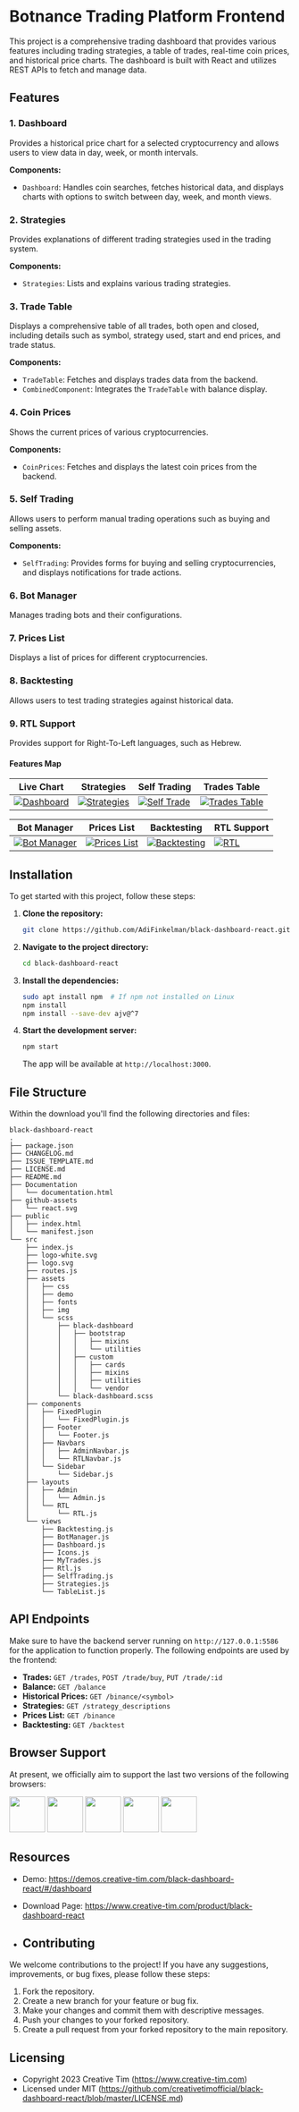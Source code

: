 # Botnance Trading Platform Frontend
This project is a comprehensive trading dashboard that provides various features including trading strategies, a table of trades, real-time coin prices, and historical price charts. The dashboard is built with React and utilizes REST APIs to fetch and manage data.

## Features

### 1. Dashboard
Provides a historical price chart for a selected cryptocurrency and allows users to view data in day, week, or month intervals.

**Components:**
- `Dashboard`: Handles coin searches, fetches historical data, and displays charts with options to switch between day, week, and month views.

### 2. Strategies
Provides explanations of different trading strategies used in the trading system.

**Components:**
- `Strategies`: Lists and explains various trading strategies.

### 3. Trade Table
Displays a comprehensive table of all trades, both open and closed, including details such as symbol, strategy used, start and end prices, and trade status.

**Components:**
- `TradeTable`: Fetches and displays trades data from the backend.
- `CombinedComponent`: Integrates the `TradeTable` with balance display.

### 4. Coin Prices
Shows the current prices of various cryptocurrencies.

**Components:**
- `CoinPrices`: Fetches and displays the latest coin prices from the backend.

### 5. Self Trading
Allows users to perform manual trading operations such as buying and selling assets.

**Components:**
- `SelfTrading`: Provides forms for buying and selling cryptocurrencies, and displays notifications for trade actions.

### 6. Bot Manager
Manages trading bots and their configurations.

### 7. Prices List
Displays a list of prices for different cryptocurrencies.

### 8. Backtesting
Allows users to test trading strategies against historical data.

### 9. RTL Support
Provides support for Right-To-Left languages, such as Hebrew.

#### Features Map
| Live Chart                                                                                                             | Strategies                                                                                                            | Self Trading                                                                                                               | Trades Table                                                                                                                                                                                                                               |
| --------------------------------------------------------------------------------------------------------------------- | ----------------------------------------------------------------------------------------------------------------------- | -------------------------------------------------------------------------------------------------------------------- | ---------------------------------------------------------------------------------------------------------- 
| [![Dashboard](https://github.com/AdiFinkelman/black-dashboard-react/assets/126038641/73c65c03-45d1-4bdd-9ecc-15964bd68880)](http://localhost:3000/admin/dashboard) | [![Strategies](https://github.com/AdiFinkelman/black-dashboard-react/assets/126038641/50bf276c-541f-4f15-a8f3-b386b57a9d14)](http://localhost:3000/admin/strategies) | [![Self Trade](https://github.com/AdiFinkelman/black-dashboard-react/assets/126038641/f95ecbc3-6dee-4512-9fdb-d2b2a341cbe3)](http://localhost:3000/admin/self-trading) |[![Trades Table](https://github.com/AdiFinkelman/black-dashboard-react/assets/126038641/00aa5c68-2a43-4bf8-a654-06499d152c5e)](http://localhost:3000/admin/trades-table) |

| Bot Manager                                                                                                             | Prices List                                                                                                            | Backtesting                                                                                                               | RTL Support                                                                                                                                                                                                                               |
| --------------------------------------------------------------------------------------------------------------------- | ----------------------------------------------------------------------------------------------------------------------- | -------------------------------------------------------------------------------------------------------------------- | ---------------------------------------------------------------------------------------------------------- 
| [![Bot Manager](https://github.com/AdiFinkelman/black-dashboard-react/assets/126038641/b3fec77c-2cb2-490e-aaf7-172d00a7bc6f)](http://localhost:3000/admin/bots-manager) | [![Prices List](https://github.com/AdiFinkelman/black-dashboard-react/assets/126038641/4a482283-10cc-4519-a9c7-2a943cbad2b1)](http://localhost:3000/admin/tables) | [![Backtesting](https://github.com/AdiFinkelman/black-dashboard-react/assets/126038641/133ac3bd-5094-4297-b57f-4aa123626d06)](http://localhost:3000/admin/Backtesting) | [![RTL](https://github.com/AdiFinkelman/black-dashboard-react/assets/126038641/e42cfb6b-4306-477b-a1aa-8af0eef8a5fc)](http://localhost:3000/rtl/rtl-support)

## Installation

To get started with this project, follow these steps:

1. **Clone the repository:**

    ```bash
    git clone https://github.com/AdiFinkelman/black-dashboard-react.git
    ```

2. **Navigate to the project directory:**

    ```bash
    cd black-dashboard-react
    ```

3. **Install the dependencies:**

    ```bash
    sudo apt install npm  # If npm not installed on Linux
    npm install
    npm install --save-dev ajv@^7 
    ```

4. **Start the development server:**

    ```bash
    npm start
    ```

   The app will be available at `http://localhost:3000`.


## File Structure

Within the download you'll find the following directories and files:

```
black-dashboard-react
.
├── package.json
├── CHANGELOG.md
├── ISSUE_TEMPLATE.md
├── LICENSE.md
├── README.md
├── Documentation
│   └── documentation.html
├── github-assets
│   └── react.svg
├── public
│   ├── index.html
│   └── manifest.json
└── src
    ├── index.js
    ├── logo-white.svg
    ├── logo.svg
    ├── routes.js
    ├── assets
    │   ├── css
    │   ├── demo
    │   ├── fonts
    │   ├── img
    │   └── scss
    │       ├── black-dashboard
    │       │   ├── bootstrap
    │       │   │   ├── mixins
    │       │   │   └── utilities
    │       │   ├── custom
    │       │   │   ├── cards
    │       │   │   ├── mixins
    │       │   │   ├── utilities
    │       │   │   └── vendor
    │       └── black-dashboard.scss
    ├── components
    │   ├── FixedPlugin
    │   │   └── FixedPlugin.js
    │   ├── Footer
    │   │   └── Footer.js
    │   ├── Navbars
    │   │   ├── AdminNavbar.js
    │   │   └── RTLNavbar.js
    │   └── Sidebar
    │       └── Sidebar.js
    ├── layouts
    │   ├── Admin
    │   │   └── Admin.js
    │   └── RTL
    │       └── RTL.js
    └── views
        ├── Backtesting.js
        ├── BotManager.js
        ├── Dashboard.js
        ├── Icons.js
        ├── MyTrades.js
        ├── Rtl.js
        ├── SelfTrading.js
        ├── Strategies.js 
        └── TableList.js
```
## API Endpoints

Make sure to have the backend server running on `http://127.0.0.1:5586` for the application to function properly. The following endpoints are used by the frontend:

- **Trades:** `GET /trades`, `POST /trade/buy`, `PUT /trade/:id`
- **Balance:** `GET /balance`
- **Historical Prices:** `GET /binance/<symbol>`
- **Strategies:** `GET /strategy_descriptions`
- **Prices List:** `GET /binance`
- **Backtesting:** `GET /backtest`

## Browser Support

At present, we officially aim to support the last two versions of the following browsers:

<img src="https://s3.amazonaws.com/creativetim_bucket/github/browser/chrome.png" width="64" height="64"> <img src="https://s3.amazonaws.com/creativetim_bucket/github/browser/firefox.png" width="64" height="64"> <img src="https://s3.amazonaws.com/creativetim_bucket/github/browser/edge.png" width="64" height="64"> <img src="https://s3.amazonaws.com/creativetim_bucket/github/browser/safari.png" width="64" height="64"> <img src="https://s3.amazonaws.com/creativetim_bucket/github/browser/opera.png" width="64" height="64">

## Resources

- Demo: https://demos.creative-tim.com/black-dashboard-react/#/dashboard
- Download Page: https://www.creative-tim.com/product/black-dashboard-react

- ## Contributing

We welcome contributions to the project! If you have any suggestions, improvements, or bug fixes, please follow these steps:

1. Fork the repository.
2. Create a new branch for your feature or bug fix.
3. Make your changes and commit them with descriptive messages.
4. Push your changes to your forked repository.
5. Create a pull request from your forked repository to the main repository.

## Licensing

- Copyright 2023 Creative Tim (https://www.creative-tim.com)
- Licensed under MIT (https://github.com/creativetimofficial/black-dashboard-react/blob/master/LICENSE.md)
